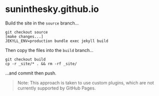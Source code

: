 # suninthesky.github.io

Build the site in the `source` branch...

```
git checkout source
[make changes...]
JEKYLL_ENV=production bundle exec jekyll build
```

Then copy the files into the `build` branch...

```
git checkout build
cp -r _site/* . && rm -rf _site/
```

...and commit then push.

> Note: This approach is taken to use custom plugins, which are not currently supported by GitHub Pages.
